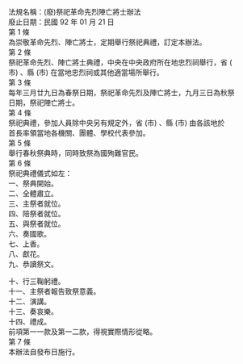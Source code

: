 法規名稱：(廢)祭祀革命先烈陣亡將士辦法  
廢止日期：民國 92 年 01 月 21 日  
第 1 條  
為崇敬革命先烈、陣亡將士，定期舉行祭祀典禮，訂定本辦法。  
第 2 條  
祭祀革命先烈、陣亡將士典禮，中央在中央政府所在地忠烈祠舉行，省 (  
市) 、縣 (市) 在當地忠烈祠或其他適當場所舉行。  
第 3 條  
每年三月廿九日為春祭日期，祭祀革命先烈及陣亡將士，九月三日為秋祭  
日期，祭祀陣亡將士。  
第 4 條  
祭祀典禮，參加人員除中央另有規定外，省 (市) 、縣 (市) 由各該地於  
首長率領當地各機關、團體、學校代表參加。  
第 5 條  
舉行春秋祭典時，同時致祭為國殉難官民。  
第 6 條  
祭祀典禮儀式如左：  
一、祭典開始。  
二、全體肅立。  
三、主祭者就位。  
四、陪祭者就位。  
五、與祭者就位。  
六、奏國歌。  
七、上香。  
八、獻花。  
九、恭讀祭文。  


十、行三鞠躬禮。  
十一、主祭者報告致祭意義。  
十二、演講。  
十三、奏哀樂。  
十四、禮成。  
前項第一一款及第一二款，得視實際情形從略。  
第 7 條  
本辦法自發布日施行。  


